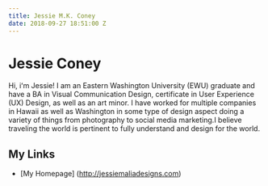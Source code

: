 ```yaml
---
title: Jessie M.K. Coney
date: 2018-09-27 18:51:00 Z
---
```


# Jessie Coney

Hi, iʻm Jessie! I am an Eastern Washington University (EWU) graduate and have a BA in Visual Communication Design, certificate in User Experience (UX) Design, as well as an art minor. I have worked for multiple companies in Hawaii as well as Washington in some type of design aspect doing a variety of things from photography to social media marketing.I believe traveling the world is pertinent to fully understand and design for the world.

## My Links
* [My Homepage] (http://jessiemaliadesigns.com)